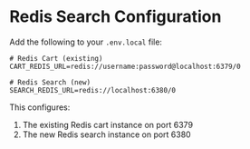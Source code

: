 # Redis Search Configuration

Add the following to your `.env.local` file:

```
# Redis Cart (existing)
CART_REDIS_URL=redis://username:password@localhost:6379/0

# Redis Search (new)
SEARCH_REDIS_URL=redis://localhost:6380/0
```

This configures:
1. The existing Redis cart instance on port 6379
2. The new Redis search instance on port 6380
